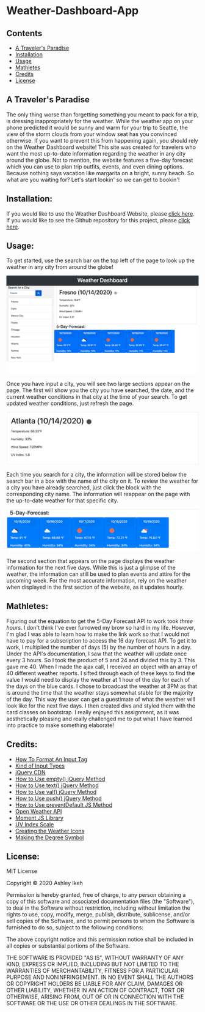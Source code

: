# Weather-Dashboard-App

## Contents

* [A Traveler's Paradise](#a-travelers-paradise)
* [Installation](#installation)
* [Usage](#usage)
* [Mathletes](#mathletes)
* [Credits](#credits)
* [License](#license)


## A Traveler's Paradise

The only thing worse than forgetting something you meant to pack for a trip, is dressing inappropriately for the weather. While the weather app on your phone predicted it would be sunny and warm for your trip to Seattle, the view of the storm clouds from your window seat has you convinced otherwise. If you want to prevent this from happening again, you should rely on the Weather Dashboard website!
This site was created for travelers who want the most up-to-date information regarding the weather in any city around the globe. Not to mention, the website features a five-day forecast which you can use to plan trip outfits, events, and even dining options. Because nothing says vacation like margarita on a bright, sunny beach. So what are you waiting for? Let's start lookin' so we can get to bookin'!

## Installation:

If you would like to use the Weather Dashboard Website, please [click here](https://aikeh2021.github.io/Weather-Dashboard-App/). If you would like to see the Github repository for this project, please [click here](https://github.com/Aikeh2021/Weather-Dashboard-App).

## Usage:

To get started, use the search bar on the top left of the page to look up the weather in any city from around the globe! 

![Welcome to the Weather Dashboard!](components/assets/weather-dashboard-overview.png)

Once you have input a city, you will see two large sections appear on the page. The first will show you the city you have searched, the date, and the current weather conditions in that city at the time of your search. To get updated weather conditions, just refresh the page.

![Current weather](components/assets/todays-forecast-screenshot.png)

Each time you search for a city, the information will be stored below the search bar in a box with the name of the city on it. To review the weather for a city you have already searched, just click the block with the corresponding city name. The information will reappear on the page with the up-to-date weather for that specific city.

![Five day forecast](components/assets/five-day-forecast-screenshot.png)

The second section that appears on the page displays the weather information for the next five days. While this is just a glimpse of the weather, the information can still be used to plan events and attire for the upcoming week. For the most accurate information, rely on the weather when displayed in the first section of the website, as it updates hourly.


## Mathletes:

Figuring out the equation to get the 5-Day Forecast API to work took *three hours*. I don't think I've ever furrowed my brow so hard in my life. However, I'm glad I was able to learn how to make the link work so that I would not have to pay for a subscription to access the 16 day forecast API. 
To get it to work, I multiplied the number of days (5) by the number of hours in a day. Under the API's documentation, I saw that the weather will update once every 3 hours. So I took the product of 5 and 24 and divided this by 3. This gave me 40. When I made the ajax call, I received an object with an array of 40 different weather reports. I sifted through each of these keys to find the value I would need to display the weather at 1 hour of the day for each of the days on the blue cards. I chose to broadcast the weather at 3PM as that is around the time that the weather stays somewhat stable for the majority of the day.
This way the user can get a guestimate of what the weather will look like for the next five days. I then created divs and styled them with the card classes on bootstrap. 
I really enjoyed this assignment, as it was aesthetically pleasing and really challenged me to put what I have learned into practice to make something elaborate!

## Credits:

* [How To Format An Input Tag](https://www.w3schools.com/html/html_form_input_types.asp)
* [Kind of Input Types](https://www.w3schools.com/html/html_form_input_types.asp)
* [jQuery CDN](https://code.jquery.com/)
* [How to Use empty() jQuery Method](https://www.w3schools.com/jquery/html_empty.asp)
* [How to Use text() jQuery Method](https://www.w3schools.com/jquery/html_text.asp)
* [How to Use val() jQuery Method](https://www.w3schools.com/jquery/html_val.asp)
* [How to Use push() jQuery Method](https://www.w3schools.com/jsref/jsref_push.asp)
* [How to Use preventDefault JS Method](https://developer.mozilla.org/en-US/docs/Web/API/Event/preventDefault)
* [Open Weather API](https://openweathermap.org/appid)
* [Moment JS Library](https://momentjs.com)
* [UV Index Scale](https://www.epa.gov/sunsafety/uv-index-scale-0)
* [Creating the Weather Icons](https://stackoverflow.com/questions/44177417/how-to-display-openweathermap-weather-icon)
* [Making the Degree Symbol](https://www.36degreesnorth.co/how-to)



## License:

MIT License

Copyright © 2020 Ashley Ikeh

Permission is hereby granted, free of charge, to any person obtaining a copy
of this software and associated documentation files (the "Software"), to deal
in the Software without restriction, including without limitation the rights
to use, copy, modify, merge, publish, distribute, sublicense, and/or sell
copies of the Software, and to permit persons to whom the Software is
furnished to do so, subject to the following conditions:

The above copyright notice and this permission notice shall be included in all
copies or substantial portions of the Software.

THE SOFTWARE IS PROVIDED "AS IS", WITHOUT WARRANTY OF ANY KIND, EXPRESS OR
IMPLIED, INCLUDING BUT NOT LIMITED TO THE WARRANTIES OF MERCHANTABILITY,
FITNESS FOR A PARTICULAR PURPOSE AND NONINFRINGEMENT. IN NO EVENT SHALL THE
AUTHORS OR COPYRIGHT HOLDERS BE LIABLE FOR ANY CLAIM, DAMAGES OR OTHER
LIABILITY, WHETHER IN AN ACTION OF CONTRACT, TORT OR OTHERWISE, ARISING FROM,
OUT OF OR IN CONNECTION WITH THE SOFTWARE OR THE USE OR OTHER DEALINGS IN THE
SOFTWARE.



